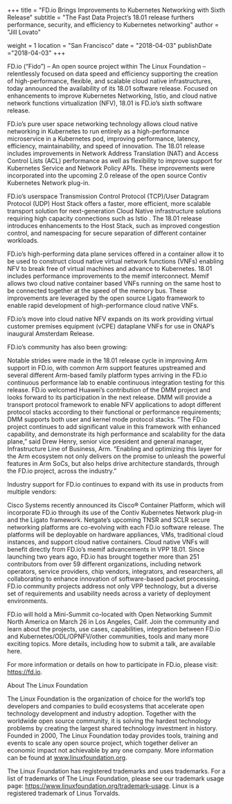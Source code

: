 +++
title = "FD.io Brings Improvements to Kubernetes Networking with Sixth Release"
subtitle = "The Fast Data Project’s 18.01 release furthers performance, security, and efficiency to Kubernetes networking"
author = "Jill Lovato"

weight = 1
location = "San Francisco"
date = "2018-04-03"
publishDate ="2018-04-03"
+++

FD.io (“Fido”) –  An open source project within The Linux Foundation – relentlessly focused on data speed and efficiency supporting the creation of high-performance, flexible, and scalable cloud native infrastructures, today announced the availability of its 18.01 software release. Focused on enhancements to improve Kubernetes Networking, Istio, and cloud native network functions virtualization (NFV), 18.01 is FD.io’s sixth software release.

FD.io’s pure user space networking technology allows cloud native networking in Kubernetes to run entirely as a high-performance microservice in a Kubernetes pod, improving performance, latency, efficiency, maintainability, and speed of innovation. The 18.01 release includes improvements in Network Address Translation (NAT) and Access Control Lists (ACL) performance as well as flexibility to improve support for Kubernetes Service and Network Policy APIs.  These improvements were incorporated into the upcoming 2.0 release of the open source Contiv Kubernetes Network plug-in.

FD.io’s userspace Transmission Control Protocol (TCP)/User Datagram Protocol (UDP) Host Stack offers a faster, more efficient, more scalable transport solution for next-generation Cloud Native infrastructure solutions requiring high capacity connections such as  Istio . The 18.01 release introduces enhancements to the Host Stack, such as improved congestion control, and namespacing for secure separation of different container workloads.

FD.io’s high-performing data plane services offered in a container allow it to be used to construct cloud native virtual network functions (VNFs) enabling NFV to break free of virtual machines and advance to Kubernetes. 18.01 includes performance improvements to the memif interconnect. Memif allows two cloud native container based VNFs running on the same host to be connected together at the speed of the memory bus. These improvements are leveraged by the open source Ligato framework to enable rapid development of high-performance cloud native VNFs.

FD.io’s move into cloud native NFV expands on its work providing virtual customer premises equipment (vCPE) dataplane VNFs for use in ONAP’s inaugural Amsterdam Release.

FD.io’s community has also been growing:

Notable strides were made in the 18.01 release cycle in improving Arm support in FD.io, with common Arm support features upstreamed and several different Arm-based family platform types arriving in the FD.io continuous performance lab to enable continuous integration testing for this release.
FD.io welcomed Huawei’s contribution of the DMM project and looks forward to its participation in the next release. DMM will provide a transport protocol framework to enable NFV applications to adopt different protocol stacks according to their functional or performance requirements; DMM supports both user and kernel mode protocol stacks.
“The FD.io project continues to add significant value in this framework with enhanced capability, and demonstrate its high performance and scalability for the data plane,” said Drew Henry, senior vice president and general manager, Infrastructure Line of Business, Arm. “Enabling and optimizing this layer for the Arm ecosystem not only delivers on the promise to unleash the powerful features in Arm SoCs, but also helps drive architecture standards, through the FD.io project, across the industry.”

Industry support for FD.io continues to expand with its use in products from multiple vendors:

Cisco Systems recently announced its Cisco® Container Platform, which  will incorporate FD.io through its use of the Contiv Kubernetes Network plug-in and the Ligato framework.
Netgate’s upcoming TNSR and SCLR secure networking platforms are co-evolving with each FD.io software release. The platforms will be deployable on hardware appliances, VMs, traditional cloud instances, and support cloud native containers. Cloud native VNFs will benefit directly from FD.io’s memif advancements in VPP 18.01.
Since launching two years ago, FD.io has brought together more than 251 contributors from over 59 different organizations, including network operators, service providers, chip vendors, integrators, and researchers, all collaborating to enhance innovation of software-based packet processing. FD.io community projects address not only VPP technology, but a diverse set of requirements and usability needs across a variety of deployment environments.

FD.io will hold a Mini-Summit co-located with Open Networking Summit North America on March 26 in Los Angeles, Calif. Join the community and learn about the projects, use cases, capabilities, integration between FD.io and Kubernetes/ODL/OPNFV/other communities, tools and many more exciting topics. More details, including how to submit a talk, are available here.

For more information or details on how to participate in FD.io, please visit: https://fd.io.

About The Linux Foundation

The Linux Foundation is the organization of choice for the world’s top developers and companies to build ecosystems that accelerate open technology development and industry adoption. Together with the worldwide open source community, it is solving the hardest technology problems by creating the largest shared technology investment in history. Founded in 2000, The Linux Foundation today provides tools, training and events to scale any open source project, which together deliver an economic impact not achievable by any one company. More information can be found at www.linuxfoundation.org.

The Linux Foundation has registered trademarks and uses trademarks. For a list of trademarks of The Linux Foundation, please see our trademark usage page: https://www.linuxfoundation.org/trademark-usage. Linux is a registered trademark of Linus Torvalds.
